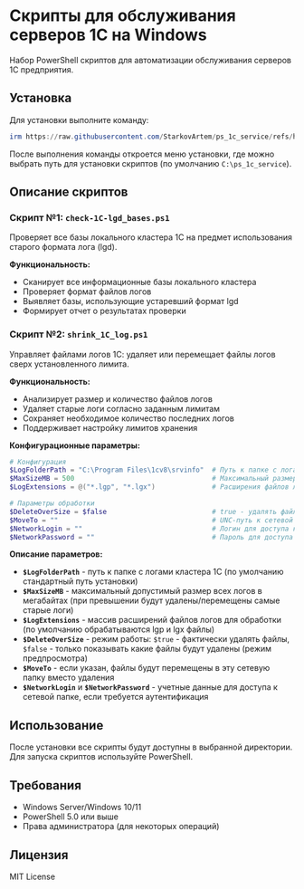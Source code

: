 # Скрипты для обслуживания серверов 1С на Windows

Набор PowerShell скриптов для автоматизации обслуживания серверов 1С предприятия.

## Установка

Для установки выполните команду:

```powershell
irm https://raw.githubusercontent.com/StarkovArtem/ps_1c_service/refs/heads/main/setup.ps1 | iex
```

После выполнения команды откроется меню установки, где можно выбрать путь для установки скриптов (по умолчанию `C:\ps_1c_service`).

## Описание скриптов

### Скрипт №1: `check-1C-lgd_bases.ps1`

Проверяет все базы локального кластера 1С на предмет использования старого формата лога (lgd).

**Функциональность:**
- Сканирует все информационные базы локального кластера
- Проверяет формат файлов логов
- Выявляет базы, использующие устаревший формат lgd
- Формирует отчет о результатах проверки

### Скрипт №2: `shrink_1C_log.ps1`

Управляет файлами логов 1С: удаляет или перемещает файлы логов сверх установленного лимита.

**Функциональность:**
- Анализирует размер и количество файлов логов
- Удаляет старые логи согласно заданным лимитам
- Сохраняет необходимое количество последних логов
- Поддерживает настройку лимитов хранения

**Конфигурационные параметры:**

```powershell
# Конфигурация
$LogFolderPath = "C:\Program Files\1cv8\srvinfo"  # Путь к папке с логами 1С
$MaxSizeMB = 500                                  # Максимальный размер логов в МБ
$LogExtensions = @("*.lgp", "*.lgx")              # Расширения файлов логов для обработки

# Параметры обработки
$DeleteOverSize = $false                          # true - удалять файлы превышающие лимит, false - только показывать
$MoveTo = ""                                      # UNC-путь к сетевой папке для перемещения (например: "\\server\logs\1C")
$NetworkLogin = ""                                # Логин для доступа к сетевой папке
$NetworkPassword = ""                             # Пароль для доступа к сетевой папке
```

**Описание параметров:**
- **`$LogFolderPath`** - путь к папке с логами кластера 1С (по умолчанию стандартный путь установки)
- **`$MaxSizeMB`** - максимальный допустимый размер всех логов в мегабайтах (при превышении будут удалены/перемещены самые старые логи)
- **`$LogExtensions`** - массив расширений файлов логов для обработки (по умолчанию обрабатываются lgp и lgx файлы)
- **`$DeleteOverSize`** - режим работы: `$true` - фактически удалять файлы, `$false` - только показывать какие файлы будут удалены (режим предпросмотра)
- **`$MoveTo`** - если указан, файлы будут перемещены в эту сетевую папку вместо удаления
- **`$NetworkLogin`** и **`$NetworkPassword`** - учетные данные для доступа к сетевой папке, если требуется аутентификация

## Использование

После установки все скрипты будут доступны в выбранной директории. Для запуска скриптов используйте PowerShell.

## Требования

- Windows Server/Windows 10/11
- PowerShell 5.0 или выше
- Права администратора (для некоторых операций)

## Лицензия

MIT License
```